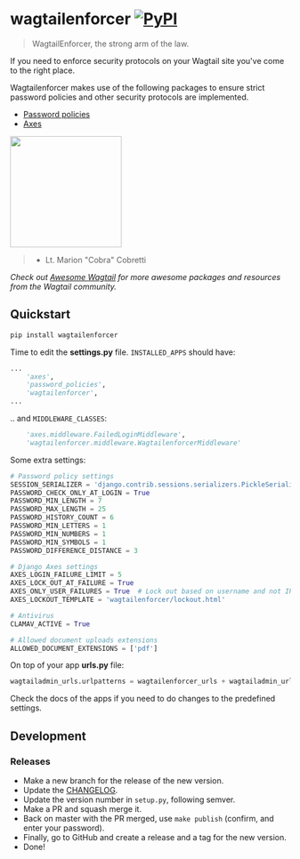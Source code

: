 # wagtailenforcer [![PyPI](https://img.shields.io/pypi/v/wagtailenforcer.svg)](https://pypi.python.org/pypi/wagtailenforcer)

> WagtailEnforcer, the strong arm of the law.

If you need to enforce security protocols on your Wagtail site you've come to the right place.

Wagtailenforcer makes use of the following packages to ensure strict password policies and other security protocols are implemented.

* [Password policies](https://github.com/tarak/django-password-policies)
* [Axes](https://github.com/springload/django-axes)

<img src="./cobra.jpg" width="200">

> -  Lt. Marion "Cobra" Cobretti

*Check out [Awesome Wagtail](https://github.com/springload/awesome-wagtail) for more awesome packages and resources from the Wagtail community.*

## Quickstart

```sh
pip install wagtailenforcer
```

Time to edit the **settings.py** file. ```INSTALLED_APPS``` should have:

```python
...
    'axes',
    'password_policies',
    'wagtailenforcer',
...
```

.. and ```MIDDLEWARE_CLASSES```:

```python
    'axes.middleware.FailedLoginMiddleware',
    'wagtailenforcer.middleware.WagtailenforcerMiddleware'
```

Some extra settings:

```python
# Password policy settings
SESSION_SERIALIZER = 'django.contrib.sessions.serializers.PickleSerializer'
PASSWORD_CHECK_ONLY_AT_LOGIN = True
PASSWORD_MIN_LENGTH = 7
PASSWORD_MAX_LENGTH = 25
PASSWORD_HISTORY_COUNT = 6
PASSWORD_MIN_LETTERS = 1
PASSWORD_MIN_NUMBERS = 1
PASSWORD_MIN_SYMBOLS = 1
PASSWORD_DIFFERENCE_DISTANCE = 3

# Django Axes settings
AXES_LOGIN_FAILURE_LIMIT = 5
AXES_LOCK_OUT_AT_FAILURE = True
AXES_ONLY_USER_FAILURES = True  # Lock out based on username and not IP or UserAgent
AXES_LOCKOUT_TEMPLATE = 'wagtailenforcer/lockout.html'

# Antivirus
CLAMAV_ACTIVE = True

# Allowed document uploads extensions
ALLOWED_DOCUMENT_EXTENSIONS = ['pdf']
```

On top of your app **urls.py** file:

```python
wagtailadmin_urls.urlpatterns = wagtailenforcer_urls + wagtailadmin_urls.urlpatterns
```

Check the docs of the apps if you need to do changes to the predefined settings.

## Development

### Releases

- Make a new branch for the release of the new version.
- Update the [CHANGELOG](https://github.com/springload/wagtailenforcer/CHANGELOG.md).
- Update the version number in `setup.py`, following semver.
- Make a PR and squash merge it.
- Back on master with the PR merged, use `make publish` (confirm, and enter your password).
- Finally, go to GitHub and create a release and a tag for the new version.
- Done!
